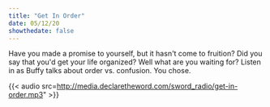 ```yaml
---
title: "Get In Order"
date: 05/12/20
showthedate: false
---
```


Have you made a promise to yourself, but it hasn't come to fruition? Did you say that you'd get your life organized? Well what are you waiting for? Listen in as Buffy talks about order vs. confusion. You chose.
<!--more-->
{{< audio src=http://media.declaretheword.com/sword_radio/get-in-order.mp3" >}}